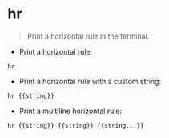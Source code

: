 # hr

> Print a horizontal rule in the terminal.

- Print a horizontal rule:

`hr`

- Print a horizontal rule with a custom string:

`hr {{string}}`

- Print a multiline horizontal rule:

`hr {{string}} {{string}} {{string...}}`

